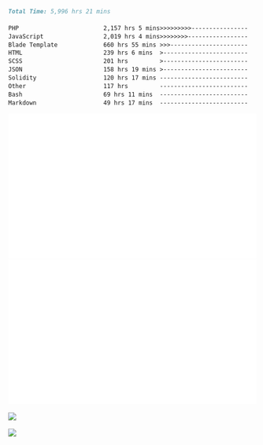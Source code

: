 <!--START_SECTION:waka-->

```markdown
Total Time: 5,996 hrs 21 mins

PHP                        2,157 hrs 5 mins>>>>>>>>>----------------   35.28 %
JavaScript                 2,019 hrs 4 mins>>>>>>>>-----------------   33.03 %
Blade Template             660 hrs 55 mins >>>----------------------   10.81 %
HTML                       239 hrs 6 mins  >------------------------   03.91 %
SCSS                       201 hrs         >------------------------   03.29 %
JSON                       158 hrs 19 mins >------------------------   02.59 %
Solidity                   120 hrs 17 mins -------------------------   01.97 %
Other                      117 hrs         -------------------------   01.91 %
Bash                       69 hrs 11 mins  -------------------------   01.13 %
Markdown                   49 hrs 17 mins  -------------------------   00.81 %
```

<!--END_SECTION:waka-->

![](https://raw.githubusercontent.com/DrMaxis/github-stats-transparent/output/generated/overview.svg)
![](https://raw.githubusercontent.com/DrMaxis/github-stats-transparent/output/generated/languages.svg)

![](https://git-readme-stats-drmaxis-projects.vercel.app/api?username=drmaxis&show_icons=true&theme=outrun&count_private=true&show=reviews,discussions_started,discussions_answered,prs_merged,prs_merged_percentage&custom_title=2024%20Github%20Rank)
 
<a href="https://count.getloli.com/"><img src="https://count.getloli.com/get/@:maxis-the-alchemist?theme=rule34"></a>
<!-- https://count.getloli.com/get/@alchemist?theme=rule34 -->
<br>
